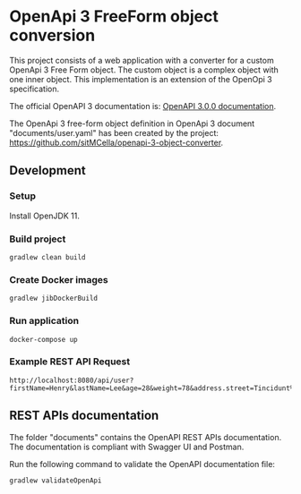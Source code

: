 # OpenApi 3 FreeForm object conversion

This project consists of a web application with a converter for a custom OpenApi 3 Free Form object.
The custom object is a complex object with one inner object.
This implementation is an extension of the OpenOpi 3 specification.

The official OpenAPI 3 documentation is: [OpenAPI 3.0.0 documentation](https://github.com/OAI/OpenAPI-Specification/blob/master/versions/3.0.0.md).

The OpenApi 3 free-form object definition in OpenApi 3 document "documents/user.yaml" has been created by the project:
https://github.com/sitMCella/openapi-3-object-converter.

## Development

### Setup

Install OpenJDK 11.

### Build project

```
gradlew clean build
```

### Create Docker images

```
gradlew jibDockerBuild
```

### Run application

```
docker-compose up
```

### Example REST API Request

```
http://localhost:8080/api/user?firstName=Henry&lastName=Lee&age=28&weight=78&address.street=Tincidunt%20Ave&address.houseNumber=50&address.city=Sedalia&address.postCode=53700
```

## REST APIs documentation

The folder "documents" contains the OpenAPI REST APIs documentation.
The documentation is compliant with Swagger UI and Postman.

Run the following command to validate the OpenAPI documentation file:
 
```
gradlew validateOpenApi
```
